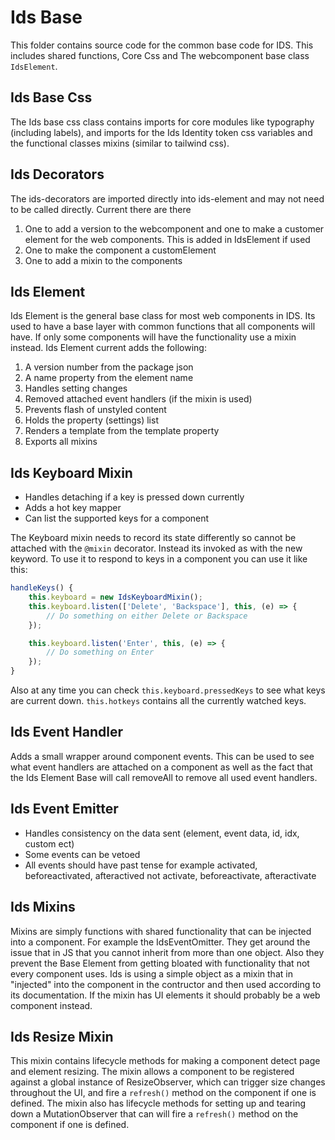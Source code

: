 # Ids Base

This folder contains source code for the common base code for IDS. This includes shared functions, Core Css and The webcomponent base class `IdsElement`.

## Ids Base Css

The Ids base css class contains imports for core modules like typography (including labels), and imports for the Ids Identity token css variables and the functional classes mixins (similar to tailwind css).

## Ids Decorators

The ids-decorators are imported directly into ids-element and may not need to be called directly. Current there are there

1. One to add a version to the webcomponent and one to make a customer element for the web components. This is added in IdsElement if used
1. One to make the component a customElement
1. One to add a mixin to the components

## Ids Element

Ids Element is the general base class for most web components in IDS. Its used to have a base layer with common functions that all components will have. If only some components will have the functionality use a mixin instead. Ids Element current adds the following:

1. A version number from the package json
1. A name property from the element name
1. Handles setting changes
1. Removed attached event handlers (if the mixin is used)
1. Prevents flash of unstyled content
1. Holds the property (settings) list
1. Renders a template from the template property
1. Exports all mixins

## Ids Keyboard Mixin

- Handles detaching if a key is pressed down currently
- Adds a hot key mapper
- Can list the supported keys for a component

The Keyboard mixin needs to record its state differently so cannot be attached with the `@mixin` decorator. Instead its invoked as with the new keyword. To use it to respond to keys in a component you can use it like this:

```js
handleKeys() {
    this.keyboard = new IdsKeyboardMixin();
    this.keyboard.listen(['Delete', 'Backspace'], this, (e) => {
        // Do something on either Delete or Backspace
    });

    this.keyboard.listen('Enter', this, (e) => {
        // Do something on Enter
    });
}
```

Also at any time you can check `this.keyboard.pressedKeys` to see what keys are current down. `this.hotkeys` contains all the currently watched keys.

## Ids Event Handler

Adds a small wrapper around component events. This can be used to see what event handlers are attached on a component as well as the fact that the Ids Element Base will call removeAll to remove all used event handlers.

## Ids Event Emitter

- Handles consistency on the data sent (element, event data, id, idx, custom ect)
- Some events can be vetoed
- All events should have past tense for example activated, beforeactivated, afteractived not activate, beforeactivate, afteractivate

## Ids Mixins

Mixins are simply functions with shared functionality that can be injected into a component. For example the IdsEventOmitter. They get around the issue that in JS that you cannot inherit from more than one object. Also they prevent the Base Element from getting bloated with functionality that not every component uses. Ids is using a simple object as a mixin that in "injected" into the component in the contructor and then used according to its documentation. If the mixin has UI elements it should probably be a web component instead.

## Ids Resize Mixin

This mixin contains lifecycle methods for making a component detect page and element resizing.  The mixin allows a component to be registered against a global instance of ResizeObserver, which can trigger size changes throughout the UI, and fire a `refresh()` method on the component if one is defined.  The mixin also has lifecycle methods for setting up and tearing down a MutationObserver that can will fire a `refresh()` method on the component if one is defined.
